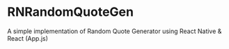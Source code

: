 # RNRandomQuoteGen
A simple implementation of Random Quote Generator using React Native &amp; React
(App.js)
